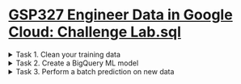 # [GSP327 Engineer Data in Google Cloud: Challenge Lab.sql](https://www.cloudskillsboost.google/focuses/12379?parent=catalog)
<details><summary>Task 1. Clean your training data</summary>
</br>
``` sql
CREATE OR REPLACE TABLE
  taxirides.<Table_Name_as_mention_in_lab> AS
SELECT
  (tolls_amount + fare_amount) AS <Fare Amount_as_mention_in_lab>,
  pickup_datetime,
  pickup_longitude AS pickuplon,
  pickup_latitude AS pickuplat,
  dropoff_longitude AS dropofflon,
  dropoff_latitude AS dropofflat,
  passenger_count AS passengers,
FROM
  taxirides.historical_taxi_rides_raw
WHERE
  RAND() < 0.001
  AND trip_distance > 3 [Change_as_mention_in_lab]
  AND fare_amount >= 2.0 [Change_as_mention_in_lab]
  AND pickup_longitude > -78
  AND pickup_longitude < -70
  AND dropoff_longitude > -78
  AND dropoff_longitude < -70
  AND pickup_latitude > 37
  AND pickup_latitude < 45
  AND dropoff_latitude > 37
  AND dropoff_latitude < 45
  AND passenger_count > 3 [Change_as_mention_in_lab]
 ```
</details>

<details><summary>Task 2. Create a BigQuery ML model</summary>
</br>

CREATE OR REPLACE MODEL
  taxirides.<MODEL Name_as_mention_in_lab> TRANSFORM( * EXCEPT(pickup_datetime),
    ST_DISTANCE(ST_GEOGPOINT(pickuplon, pickuplat), ST_GEOGPOINT(dropofflon, dropofflat)) AS euclidean,
    CAST(EXTRACT(DAYOFWEEK
      FROM
        pickup_datetime) AS STRING) AS dayofweek,
    CAST(EXTRACT(HOUR
      FROM
        pickup_datetime) AS STRING) AS hourofday ) OPTIONS(input_label_cols=[<Fare Amount_as_mention_in_lab>'], model_type='linear_reg')
AS
  SELECT
    *
  FROM
    taxirides.<Table_Name_as_mention_in_lab>

</details>

<details><summary>Task 3. Perform a batch prediction on new data</summary>
</br>

CREATE OR REPLACE TABLE
  taxirides.2015_fare_amount_predictions AS
SELECT
  *
FROM
  ML.PREDICT(MODEL taxirides.<MODEL Name_as_mention_in_lab>,
    (
    SELECT
      *
    FROM
      taxirides.report_prediction_data) )

</details>

